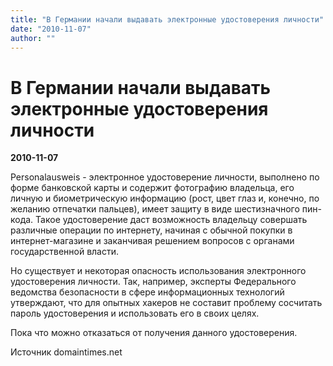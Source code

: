 ```yaml
---
title: "В Германии начали выдавать электронные удостоверения личности"
date: "2010-11-07"
author: ""
---
```


# В Германии начали выдавать электронные удостоверения личности

**2010-11-07** 

Personalausweis - электронное удостоверение личности, выполнено по форме банковской карты и содержит фотографию владельца, его личную и биометрическую информацию (рост, цвет глаз и, конечно, по желанию отпечатки пальцев), имеет защиту в виде шестизначного пин-кода. Такое удостоверение даст возможность владельцу совершать различные операции по интернету, начиная с обычной покупки в интернет-магазине и заканчивая решением вопросов с органами государственной власти.

Но существует и некоторая опасность использования электронного удостоверения личности. Так, например, эксперты Федерального ведомства безопасности в сфере информационных технологий утверждают, что для опытных хакеров не составит проблему сосчитать пароль удостоверения и использовать его в своих целях.

Пока что можно отказаться от получения данного удостоверения.

Источник domaintimes.net